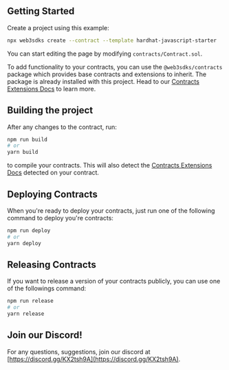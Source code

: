 ## Getting Started

Create a project using this example:

```bash
npx web3sdks create --contract --template hardhat-javascript-starter
```

You can start editing the page by modifying `contracts/Contract.sol`.

To add functionality to your contracts, you can use the `@web3sdks/contracts` package which provides base contracts and extensions to inherit. The package is already installed with this project. Head to our [Contracts Extensions Docs](https://docs.web3sdks.com/web3sdks-deploy/contract-extensions) to learn more.

## Building the project

After any changes to the contract, run:

```bash
npm run build
# or
yarn build
```

to compile your contracts. This will also detect the [Contracts Extensions Docs](https://docs.web3sdks.com/web3sdks-deploy/contract-extensions) detected on your contract.

## Deploying Contracts

When you're ready to deploy your contracts, just run one of the following command to deploy you're contracts:

```bash
npm run deploy
# or
yarn deploy
```

## Releasing Contracts

If you want to release a version of your contracts publicly, you can use one of the followings command:

```bash
npm run release
# or
yarn release
```

## Join our Discord!

For any questions, suggestions, join our discord at [https://discord.gg/KX2tsh9A](https://discord.gg/KX2tsh9A).

